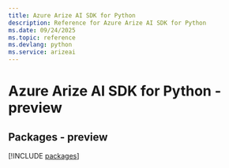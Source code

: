 ```yaml
---
title: Azure Arize AI SDK for Python
description: Reference for Azure Arize AI SDK for Python
ms.date: 09/24/2025
ms.topic: reference
ms.devlang: python
ms.service: arizeai
---
```

# Azure Arize AI SDK for Python - preview
## Packages - preview
[!INCLUDE [packages](arize-ai-index.md)]